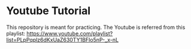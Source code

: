 # Youtube Tutorial
This repository is meant for practicing.
The Youtube is referred from this playlist:
https://www.youtube.com/playlist?list=PLpPqplz6dKxUaZ630TY1BFIo5nP-_x-nL

